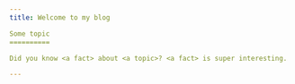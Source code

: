 ```yaml
---
title: Welcome to my blog

Some topic
==========

Did you know <a fact> about <a topic>? <a fact> is super interesting.

---
```


